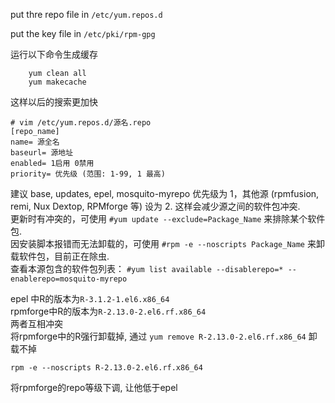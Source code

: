put thre repo file in `/etc/yum.repos.d`

put the key file in `/etc/pki/rpm-gpg`

运行以下命令生成缓存
```
    yum clean all
    yum makecache
```
这样以后的搜索更加快

```
# vim /etc/yum.repos.d/源名.repo 
[repo_name] 
name= 源全名 
baseurl= 源地址 
enabled= 1启用 0禁用 
priority= 优先级 (范围: 1-99, 1 最高)
```
建议 base, updates, epel, mosquito-myrepo 优先级为 1，其他源 (rpmfusion, remi, Nux Dextop, RPMforge 等) 设为 2.
这样会减少源之间的软件包冲突.  
更新时有冲突的，可使用 `#yum update --exclude=Package_Name` 来排除某个软件包.  
因安装脚本报错而无法卸载的，可使用 `#rpm -e --noscripts Package_Name` 来卸载软件包，目前正在除虫.  
查看本源包含的软件包列表： `#yum list available --disablerepo=* --enablerepo=mosquito-myrepo`

epel 中R的版本为`R-3.1.2-1.el6.x86_64`  
rpmforge中R的版本为`R-2.13.0-2.el6.rf.x86_64`  
两者互相冲突  
将rpmforge中的R强行卸载掉, 通过 `yum remove R-2.13.0-2.el6.rf.x86_64` 卸载不掉
```
rpm -e --noscripts R-2.13.0-2.el6.rf.x86_64
```
将rpmforge的repo等级下调, 让他低于epel

